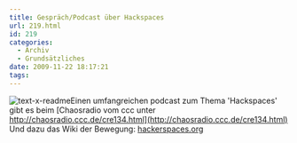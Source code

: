 ```yaml
---
title: Gespräch/Podcast über Hackspaces
url: 219.html
id: 219
categories:
  - Archiv
  - Grundsätzliches
date: 2009-11-22 18:17:21
tags:
---
```


![text-x-readme](http://hs07.eu/wp-content/uploads/2009/11/text-x-readme.png "text-x-readme")Einen umfangreichen podcast zum Thema 'Hackspaces' gibt es beim [Chaosradio vom  ccc unter http://chaosradio.ccc.de/cre134.html](http://chaosradio.ccc.de/cre134.html)
Und dazu das Wiki der Bewegung: [hackerspaces.org](http://hackerspaces.org/wiki/)
